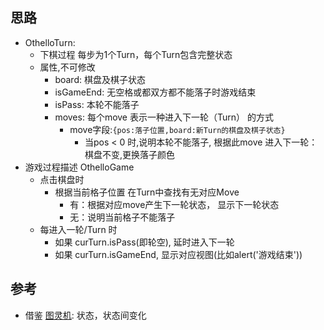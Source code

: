 ## 思路
- OthelloTurn: 
    - 下棋过程 每步为1个Turn，每个Turn包含完整状态
    - 属性,不可修改
        - board: 棋盘及棋子状态
        - isGameEnd: 无空格或都双方都不能落子时游戏结束
        - isPass: 本轮不能落子
        - moves: 每个move 表示一种进入下一轮（Turn） 的方式
            - move字段:`{pos:落子位置,board:新Turn的棋盘及棋子状态}`
                - 当pos < 0 时,说明本轮不能落子, 根据此move 进入下一轮：棋盘不变,更换落子颜色
- 游戏过程描述 OthelloGame
    - 点击棋盘时
        - 根据当前格子位置 在Turn中查找有无对应Move
            - 有：根据对应move产生下一轮状态， 显示下一轮状态
            - 无：说明当前格子不能落子
    - 每进入一轮/Turn 时
        - 如果 curTurn.isPass(即轮空), 延时进入下一轮
        - 如果 curTurn.isGameEnd, 显示对应视图(比如alert('游戏结束'))

## 参考
- 借鉴 [图灵机](https://baike.baidu.com/item/%E5%9B%BE%E7%81%B5%E6%9C%BA): 状态，状态间变化